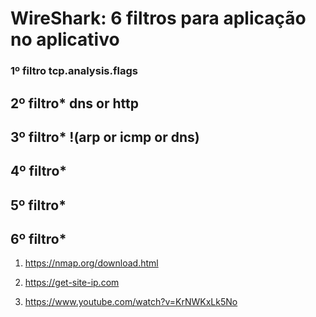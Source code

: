 # WireShark: 6 filtros para aplicação no aplicativo

### 1º filtro tcp.analysis.flags

## 2º filtro* dns or http

## 3º filtro* !(arp or icmp or dns)

## 4º filtro* 

## 5º filtro* 

## 6º filtro* 

1. https://nmap.org/download.html

2. https://get-site-ip.com

3. https://www.youtube.com/watch?v=KrNWKxLk5No
